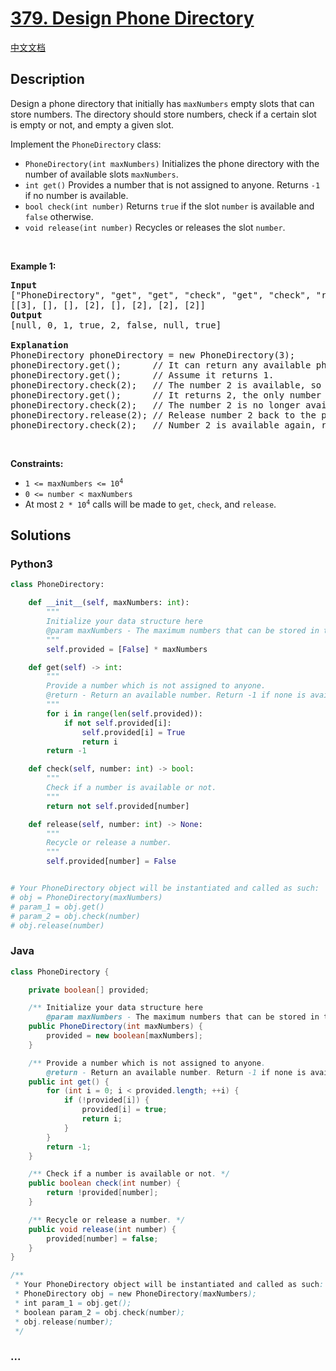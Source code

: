# [379. Design Phone Directory](https://leetcode.com/problems/design-phone-directory)

[中文文档](/solution/0300-0399/0379.Design%20Phone%20Directory/README.md)

## Description

<p>Design a phone directory that initially has <code>maxNumbers</code> empty slots that can store numbers. The directory should store numbers, check if a certain slot is empty or not, and empty a given slot.</p>

<p>Implement the <code>PhoneDirectory</code> class:</p>

<ul>
	<li><code>PhoneDirectory(int maxNumbers)</code> Initializes the phone directory with the number of available slots <code>maxNumbers</code>.</li>
	<li><code>int get()</code> Provides a number that is not assigned to anyone. Returns <code>-1</code> if no number is available.</li>
	<li><code>bool check(int number)</code> Returns <code>true</code> if the slot <code>number</code> is available and <code>false</code> otherwise.</li>
	<li><code>void release(int number)</code> Recycles or releases the slot <code>number</code>.</li>
</ul>

<p>&nbsp;</p>
<p><strong>Example 1:</strong></p>

<pre>
<strong>Input</strong>
[&quot;PhoneDirectory&quot;, &quot;get&quot;, &quot;get&quot;, &quot;check&quot;, &quot;get&quot;, &quot;check&quot;, &quot;release&quot;, &quot;check&quot;]
[[3], [], [], [2], [], [2], [2], [2]]
<strong>Output</strong>
[null, 0, 1, true, 2, false, null, true]

<strong>Explanation</strong>
PhoneDirectory phoneDirectory = new PhoneDirectory(3);
phoneDirectory.get();      // It can return any available phone number. Here we assume it returns 0.
phoneDirectory.get();      // Assume it returns 1.
phoneDirectory.check(2);   // The number 2 is available, so return true.
phoneDirectory.get();      // It returns 2, the only number that is left.
phoneDirectory.check(2);   // The number 2 is no longer available, so return false.
phoneDirectory.release(2); // Release number 2 back to the pool.
phoneDirectory.check(2);   // Number 2 is available again, return true.
</pre>

<p>&nbsp;</p>
<p><strong>Constraints:</strong></p>

<ul>
	<li><code>1 &lt;= maxNumbers &lt;= 10<sup>4</sup></code></li>
	<li><code>0 &lt;= number &lt; maxNumbers</code></li>
	<li>At most <code>2 * 10<sup>4</sup></code> calls will be made to <code>get</code>, <code>check</code>, and <code>release</code>.</li>
</ul>

## Solutions

<!-- tabs:start -->

### **Python3**

```python
class PhoneDirectory:

    def __init__(self, maxNumbers: int):
        """
        Initialize your data structure here
        @param maxNumbers - The maximum numbers that can be stored in the phone directory.
        """
        self.provided = [False] * maxNumbers

    def get(self) -> int:
        """
        Provide a number which is not assigned to anyone.
        @return - Return an available number. Return -1 if none is available.
        """
        for i in range(len(self.provided)):
            if not self.provided[i]:
                self.provided[i] = True
                return i
        return -1

    def check(self, number: int) -> bool:
        """
        Check if a number is available or not.
        """
        return not self.provided[number]

    def release(self, number: int) -> None:
        """
        Recycle or release a number.
        """
        self.provided[number] = False


# Your PhoneDirectory object will be instantiated and called as such:
# obj = PhoneDirectory(maxNumbers)
# param_1 = obj.get()
# param_2 = obj.check(number)
# obj.release(number)
```

### **Java**

```java
class PhoneDirectory {

    private boolean[] provided;

    /** Initialize your data structure here
        @param maxNumbers - The maximum numbers that can be stored in the phone directory. */
    public PhoneDirectory(int maxNumbers) {
        provided = new boolean[maxNumbers];
    }

    /** Provide a number which is not assigned to anyone.
        @return - Return an available number. Return -1 if none is available. */
    public int get() {
        for (int i = 0; i < provided.length; ++i) {
            if (!provided[i]) {
                provided[i] = true;
                return i;
            }
        }
        return -1;
    }

    /** Check if a number is available or not. */
    public boolean check(int number) {
        return !provided[number];
    }

    /** Recycle or release a number. */
    public void release(int number) {
        provided[number] = false;
    }
}

/**
 * Your PhoneDirectory object will be instantiated and called as such:
 * PhoneDirectory obj = new PhoneDirectory(maxNumbers);
 * int param_1 = obj.get();
 * boolean param_2 = obj.check(number);
 * obj.release(number);
 */
```

### **...**

```

```

<!-- tabs:end -->
